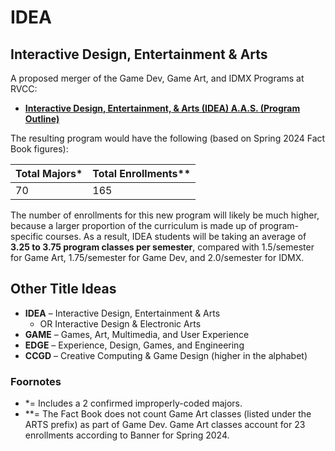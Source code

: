 # IDEA
## Interactive Design, Entertainment & Arts

A proposed merger of the Game Dev, Game Art, and IDMX Programs at RVCC:

* **[Interactive Design, Entertainment, & Arts (IDEA) A.A.S. (Program Outline)](./degrees/aas.md)**

The resulting program would have the following (based on Spring 2024 Fact Book figures):

| Total Majors* | Total Enrollments** |
| ------------- | ------------------- |
| 70            | 165                 |

The number of enrollments for this new program will likely be much higher, because a larger proportion of the curriculum is made up of program-specific courses. As a result, IDEA students will be taking an average of **3.25 to 3.75 program classes per semester**, compared with 1.5/semester for Game Art, 1.75/semester for Game Dev, and 2.0/semester for IDMX.

## Other Title Ideas

* **IDEA** – Interactive Design, Entertainment & Arts
    * OR Interactive Design & Electronic Arts
* **GAME** – Games, Art, Multimedia, and User Experience
* **EDGE** – Experience, Design, Games, and Engineering
* **CCGD** – Creative Computing & Game Design (higher in the alphabet)

### Foornotes

* *= Includes a 2 confirmed improperly-coded majors.
* **= The Fact Book does not count Game Art classes (listed under the ARTS prefix) as part of Game Dev. Game Art classes account for 23 enrollments according to Banner for Spring 2024.